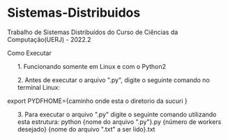 # Sistemas-Distribuidos

Trabalho de Sistemas Distribuídos do Curso de Ciências da Computação(UERJ) - 2022.2

Como Executar

<ol>
    1. Funcionando somente em Linux e com o Python2</li>
</ol>
<ol>
    2. Antes de executar o arquivo ".py", digite o seguinte comando no terminal Linux:
</ol>
    export PYDFHOME={caminho onde esta o diretorio da sucuri }
<ol>
    3. Para executar o arquivo ".py" digite o seguinte comando utilizando esta estrutura:
    python {nome do arquivo ".py"}.py {número de workers desejado} {nome do arquivo ".txt" a ser lido}.txt
</ol>
